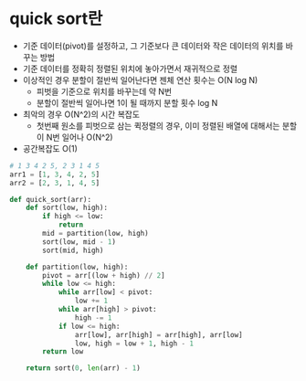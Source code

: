 # quick sort란

* 기준 데이터(pivot)를 설정하고, 그 기준보다 큰 데이터와 작은 데이터의 위치를 바꾸는 방법
* 기준 데이터를 정확히 정렬된 위치에 놓아가면서 재귀적으로 정렬
* 이상적인 경우 분할이 절반씩 일어난다면 젠체 연산 횟수는 O(N log N)
  * 피벗을 기준으로 위치를 바꾸는데 약 N번
  * 분할이 절반씩 일어나면 1이 될 때까지 분할 횟수 log N
* 최악의 경우 O(N^2)의 시간 복잡도
  * 첫번째 원소를 피벗으로 삼는 퀵정렬의 경우, 이미 정렬된 배열에 대해서는 분할이 N번 일어나 O(N^2)
* 공간복잡도 O(1)

```python
# 1 3 4 2 5, 2 3 1 4 5
arr1 = [1, 3, 4, 2, 5]
arr2 = [2, 3, 1, 4, 5]
```

```python
def quick_sort(arr):
    def sort(low, high):
        if high <= low:
            return
        mid = partition(low, high)
        sort(low, mid - 1)
        sort(mid, high)

    def partition(low, high):
        pivot = arr[(low + high) // 2]
        while low <= high:
            while arr[low] < pivot:
                low += 1
            while arr[high] > pivot:
                high -= 1
            if low <= high:
                arr[low], arr[high] = arr[high], arr[low]
                low, high = low + 1, high - 1
        return low

    return sort(0, len(arr) - 1)
```

